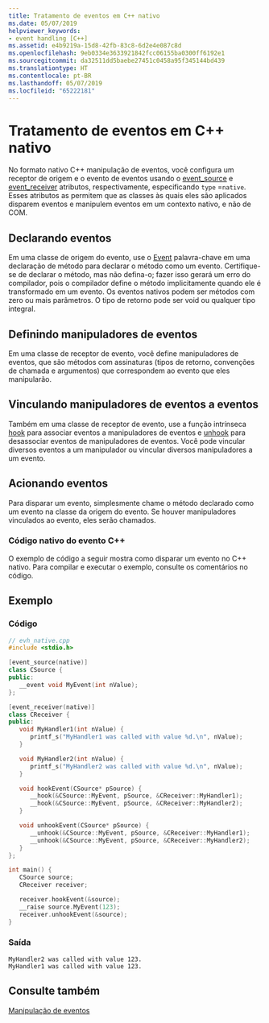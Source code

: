 ```yaml
---
title: Tratamento de eventos em C++ nativo
ms.date: 05/07/2019
helpviewer_keywords:
- event handling [C++]
ms.assetid: e4b9219a-15d8-42fb-83c8-6d2e4e087c8d
ms.openlocfilehash: 9eb0334e3633921842fcc06155ba0300ff6192e1
ms.sourcegitcommit: da32511dd5baebe27451c0458a95f345144bd439
ms.translationtype: HT
ms.contentlocale: pt-BR
ms.lasthandoff: 05/07/2019
ms.locfileid: "65222181"
---
```

# <a name="event-handling-in-native-c"></a>Tratamento de eventos em C++ nativo

No formato nativo C++ manipulação de eventos, você configura um receptor de origem e o evento de eventos usando o [event_source](../windows/attributes/event-source.md) e [event_receiver](../windows/attributes/event-receiver.md) atributos, respectivamente, especificando `type` =`native`. Esses atributos as permitem que as classes às quais eles são aplicados disparem eventos e manipulem eventos em um contexto nativo, e não de COM.

## <a name="declaring-events"></a>Declarando eventos

Em uma classe de origem do evento, use o [Event](../cpp/event.md) palavra-chave em uma declaração de método para declarar o método como um evento. Certifique-se de declarar o método, mas não defina-o; fazer isso gerará um erro do compilador, pois o compilador define o método implicitamente quando ele é transformado em um evento. Os eventos nativos podem ser métodos com zero ou mais parâmetros. O tipo de retorno pode ser void ou qualquer tipo integral.

## <a name="defining-event-handlers"></a>Definindo manipuladores de eventos

Em uma classe de receptor de evento, você define manipuladores de eventos, que são métodos com assinaturas (tipos de retorno, convenções de chamada e argumentos) que correspondem ao evento que eles manipularão.

## <a name="hooking-event-handlers-to-events"></a>Vinculando manipuladores de eventos a eventos

Também em uma classe de receptor de evento, use a função intrínseca [hook](../cpp/hook.md) para associar eventos a manipuladores de eventos e [unhook](../cpp/unhook.md) para desassociar eventos de manipuladores de eventos. Você pode vincular diversos eventos a um manipulador ou vincular diversos manipuladores a um evento.

## <a name="firing-events"></a>Acionando eventos

Para disparar um evento, simplesmente chame o método declarado como um evento na classe da origem do evento. Se houver manipuladores vinculados ao evento, eles serão chamados.

### <a name="native-c-event-code"></a>Código nativo do evento C++

O exemplo de código a seguir mostra como disparar um evento no C++ nativo. Para compilar e executar o exemplo, consulte os comentários no código.

## <a name="example"></a>Exemplo

### <a name="code"></a>Código

```cpp
// evh_native.cpp
#include <stdio.h>

[event_source(native)]
class CSource {
public:
   __event void MyEvent(int nValue);
};

[event_receiver(native)]
class CReceiver {
public:
   void MyHandler1(int nValue) {
      printf_s("MyHandler1 was called with value %d.\n", nValue);
   }

   void MyHandler2(int nValue) {
      printf_s("MyHandler2 was called with value %d.\n", nValue);
   }

   void hookEvent(CSource* pSource) {
      __hook(&CSource::MyEvent, pSource, &CReceiver::MyHandler1);
      __hook(&CSource::MyEvent, pSource, &CReceiver::MyHandler2);
   }

   void unhookEvent(CSource* pSource) {
      __unhook(&CSource::MyEvent, pSource, &CReceiver::MyHandler1);
      __unhook(&CSource::MyEvent, pSource, &CReceiver::MyHandler2);
   }
};

int main() {
   CSource source;
   CReceiver receiver;

   receiver.hookEvent(&source);
   __raise source.MyEvent(123);
   receiver.unhookEvent(&source);
}
```

### <a name="output"></a>Saída

```Output
MyHandler2 was called with value 123.
MyHandler1 was called with value 123.
```

## <a name="see-also"></a>Consulte também

[Manipulação de eventos](../cpp/event-handling.md)